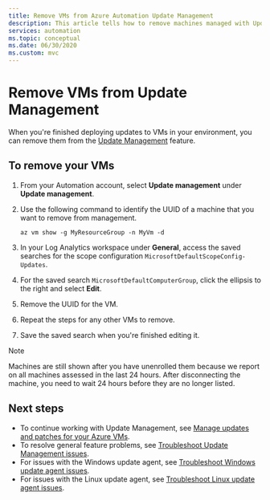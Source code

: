 ```yaml
---
title: Remove VMs from Azure Automation Update Management
description: This article tells how to remove machines managed with Update Management.
services: automation
ms.topic: conceptual
ms.date: 06/30/2020
ms.custom: mvc
---
```

# Remove VMs from Update Management

When you're finished deploying updates to VMs in your environment, you can remove them from the [Update Management](automation-update-management.md) feature.

## To remove your VMs

1. From your Automation account, select **Update management** under **Update management**.

2. Use the following command to identify the UUID of a machine that you want to remove from management.

    ```azurecli
    az vm show -g MyResourceGroup -n MyVm -d
    ```

3. In your Log Analytics workspace under **General**, access the saved searches for the scope configuration `MicrosoftDefaultScopeConfig-Updates`.

4. For the saved search `MicrosoftDefaultComputerGroup`, click the ellipsis to the right and select **Edit**.

5. Remove the UUID for the VM.

6. Repeat the steps for any other VMs to remove.

7. Save the saved search when you're finished editing it.

>[!NOTE]
>Machines are still shown after you have unenrolled them because we report on all machines assessed in the last 24 hours. After disconnecting the machine, you need to wait 24 hours before they are no longer listed.

## Next steps

* To continue working with Update Management, see [Manage updates and patches for your Azure VMs](automation-tutorial-update-management.md).
* To resolve general feature problems, see [Troubleshoot Update Management issues](troubleshoot/update-management.md).
* For issues with the Windows update agent, see [Troubleshoot Windows update agent issues](troubleshoot/update-agent-issues.md).
* For issues with the Linux update agent, see [Troubleshoot Linux update agent issues](troubleshoot/update-agent-issues-linux.md).